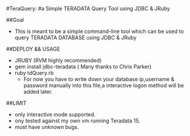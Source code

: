 #TeraQuery:
#a Simple TERADATA Query Tool using JDBC & JRuby

##Goal
* This is meant to be a simple command-line tool which can be used to query TERADATA DATABASE using JDBC & JRuby

##DEPLOY && USAGE
* JRUBY (RVM highly recommended)
* gem install jdbc-teradata ( Many thanks to Chris Parker)
* ruby tdQuery.rb
  * For now you have to write down your database ip,username & password manually into this file,a interactive logon method will be added later.

##LIMIT
* only interactive mode supported.
* ony tested against my own vm running Teradata 15.
* must have unknown bugs.

